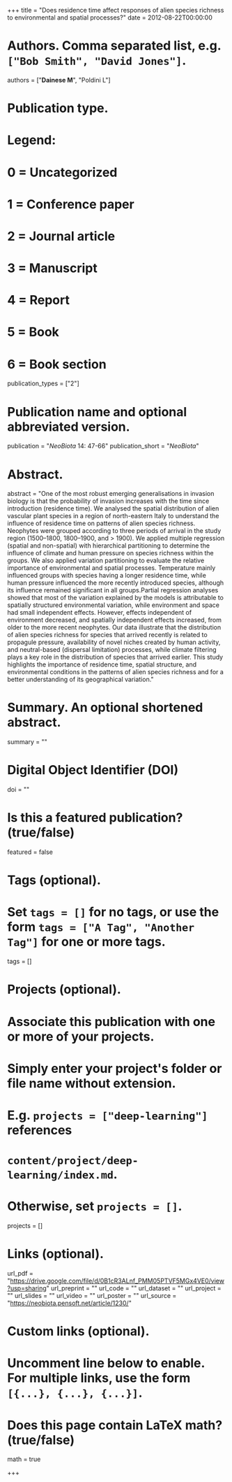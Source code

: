 +++
title = "Does residence time affect responses of alien species richness to environmental and spatial processes?"
date = 2012-08-22T00:00:00

# Authors. Comma separated list, e.g. `["Bob Smith", "David Jones"]`.
authors = ["**Dainese M**", "Poldini L"]

# Publication type.
# Legend:
# 0 = Uncategorized
# 1 = Conference paper
# 2 = Journal article
# 3 = Manuscript
# 4 = Report
# 5 = Book
# 6 = Book section
publication_types = ["2"]

# Publication name and optional abbreviated version.
publication = "*NeoBiota* 14: 47-66"
publication_short = "*NeoBiota*"

# Abstract.
abstract = "One of the most robust emerging generalisations in invasion biology is that the probability of invasion increases with the time since introduction (residence time). We analysed the spatial distribution of alien vascular plant species in a region of north-eastern Italy to understand the influence of residence time on patterns of alien species richness. Neophytes were grouped according to three periods of arrival in the study region (1500–1800, 1800–1900, and > 1900). We applied multiple regression (spatial and non-spatial) with hierarchical partitioning to determine the influence of climate and human pressure on species richness within the groups. We also applied variation partitioning to evaluate the relative importance of environmental and spatial processes. Temperature mainly influenced groups with species having a longer residence time, while human pressure influenced the more recently introduced species, although its influence remained significant in all groups.Partial regression analyses showed that most of the variation explained by the models is attributable to spatially structured environmental variation, while environment and space had small independent effects. However, effects independent of environment decreased, and spatially independent effects increased, from older to the more recent neophytes. Our data illustrate that the distribution of alien species richness for species that arrived recently is related to propagule pressure, availability of novel niches created by human activity, and neutral-based (dispersal limitation) processes, while climate filtering plays a key role in the distribution of species that arrived earlier. This study highlights the importance of residence time, spatial structure, and environmental conditions in the patterns of alien species richness and for a better understanding of its geographical variation."

# Summary. An optional shortened abstract.
summary = ""

# Digital Object Identifier (DOI)
doi = ""

# Is this a featured publication? (true/false)
featured = false

# Tags (optional).
#   Set `tags = []` for no tags, or use the form `tags = ["A Tag", "Another Tag"]` for one or more tags.
tags = []

# Projects (optional).
#   Associate this publication with one or more of your projects.
#   Simply enter your project's folder or file name without extension.
#   E.g. `projects = ["deep-learning"]` references 
#   `content/project/deep-learning/index.md`.
#   Otherwise, set `projects = []`.
projects = []

# Links (optional).
url_pdf = "https://drive.google.com/file/d/0B1cR3ALnf_PMM05PTVF5MGx4VE0/view?usp=sharing"
url_preprint = ""
url_code = ""
url_dataset = ""
url_project = ""
url_slides = ""
url_video = ""
url_poster = ""
url_source = "https://neobiota.pensoft.net/article/1230/"

# Custom links (optional).
#   Uncomment line below to enable. For multiple links, use the form `[{...}, {...}, {...}]`.


# Does this page contain LaTeX math? (true/false)
math = true

+++
